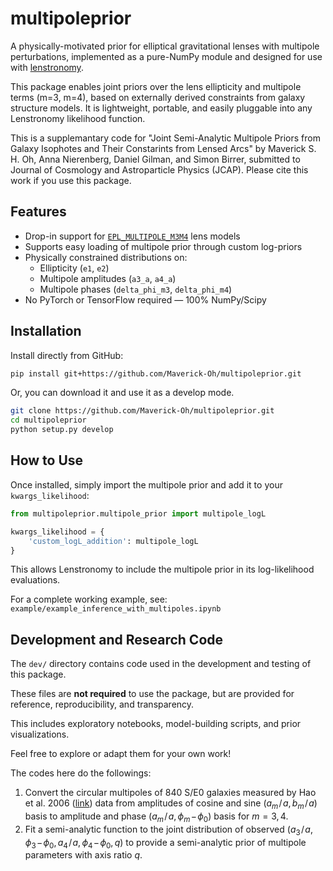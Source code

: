 # multipoleprior

A physically-motivated prior for elliptical gravitational lenses with multipole perturbations, implemented as a pure-NumPy module and designed for use with [lenstronomy](https://github.com/lenstronomy/lenstronomy).

This package enables joint priors over the lens ellipticity and multipole terms (m=3, m=4), based on externally derived constraints from galaxy structure models. It is lightweight, portable, and easily pluggable into any Lenstronomy likelihood function.

This is a supplemantary code for "Joint Semi-Analytic Multipole Priors from Galaxy Isophotes and Their Constarints from Lensed Arcs" by Maverick S. H. Oh, Anna Nierenberg, Daniel Gilman, and Simon Birrer, submitted to Journal of Cosmology and Astroparticle Physics (JCAP). Please cite this work if you use this package.



## Features

- Drop-in support for [`EPL_MULTIPOLE_M3M4`](https://lenstronomy.readthedocs.io/en/latest/lens_model_profiles.html#epl-multipole) lens models
- Supports easy loading of multipole prior through custom log-priors
- Physically constrained distributions on:
  - Ellipticity (`e1`, `e2`)
  - Multipole amplitudes (`a3_a`, `a4_a`)
  - Multipole phases (`delta_phi_m3`, `delta_phi_m4`)
- No PyTorch or TensorFlow required — 100% NumPy/Scipy



## Installation

Install directly from GitHub:

```bash
pip install git+https://github.com/Maverick-Oh/multipoleprior.git
```

Or, you can download it and use it as a develop mode.

```bash
git clone https://github.com/Maverick-Oh/multipoleprior.git
cd multipoleprior
python setup.py develop
```



## How to Use

Once installed, simply import the multipole prior and add it to your `kwargs_likelihood`:

```python
from multipoleprior.multipole_prior import multipole_logL

kwargs_likelihood = {
    'custom_logL_addition': multipole_logL
}
```

This allows Lenstronomy to include the multipole prior in its log-likelihood evaluations.

For a complete working example, see:
 `example/example_inference_with_multipoles.ipynb`



## Development and Research Code

The `dev/` directory contains code used in the development and testing of this package. 

These files are **not required** to use the package, but are provided for reference, reproducibility, and transparency. 

This includes exploratory notebooks, model-building scripts, and prior visualizations.

Feel free to explore or adapt them for your own work!



The codes here do the followings:

1) Convert the circular multipoles of 840 S/E0 galaxies measured by Hao et al. 2006 ([link](https://academic.oup.com/mnras/article/370/3/1339/1156586)) data from amplitudes of cosine and sine $(a_m\!/\!a, b_m\!/\!a)$ basis to amplitude and phase $(a_m\!/\!a, \phi_m\!-\!\phi_0)$ basis for $m=3, 4$.
2) Fit a semi-analytic function to the joint distribution of observed $(a_3\!/\!a, \phi_3\!-\!\phi_0, a_4\!/\!a, \phi_4\!-\!\phi_0, q)$ to provide a semi-analytic prior of multipole parameters with axis ratio $q$.
